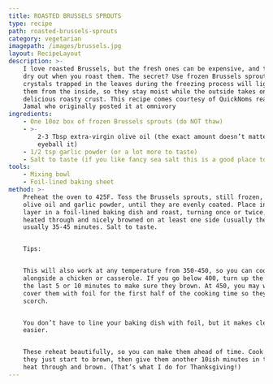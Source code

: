 ```yaml
---
title: ROASTED BRUSSELS SPROUTS
type: recipe
path: roasted-brussels-sprouts
category: vegetarian
imagepath: /images/brussels.jpg
layout: RecipeLayout
description: >-
    I love roasted Brussels, but the fresh ones can be expensive, and they tend to
    dry out when you roast them. The secret? Use frozen Brussels sprouts. The ice
    crystals trapped in the leaves during the freezing process will lightly steam
    them from the inside, so they stay moist while the outside takes on that
    delicious roasty crust. This recipe comes courtesy of QuickNoms reader Nadira
    Jamal who originally posted it at omnivory
ingredients:
    - One 10oz box of frozen Brussels sprouts (do NOT thaw)
    - >-
        2-3 Tbsp extra-virgin olive oil (the exact amount doesn’t matter - just
        eyeball it)
    - 1/2 tsp garlic powder (or a lot more to taste)
    - Salt to taste (if you like fancy sea salt this is a good place to use it)
tools:
    - Mixing bowl
    - Foil-lined baking sheet
method: >-
    Preheat the oven to 425F. Toss the Brussels sprouts, still frozen, with the
    olive oil and garlic powder, until they are evenly coated. Place in a single
    layer in a foil-lined baking dish and roast, turning once or twice, until
    heated through and nicely browned on at least one side (usually the bottom),
    usually 35-45 minutes. Salt to taste.


    Tips:


    This will also work at any temperature from 350-450, so you can cook them
    alongside a chicken or casserole. If you go below 400, turn up the heat for
    the last 5 or 10 minutes to make sure they brown. At 450, you may want to
    cover them with foil for the first half of the cooking time so they don’t
    scorch.


    You don’t have to line your baking dish with foil, but it makes clean-up
    easier.


    These reheat beautifully, so you can make them ahead of time. Cook them until
    they just start to brown, then give them another 10ish minutes in the oven to
    heat through and brown. (That’s what I do for Thanksgiving!)
---
```

